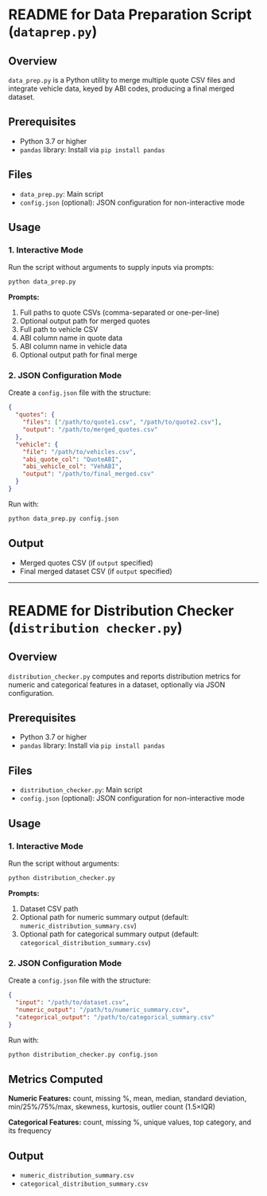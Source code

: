 <!-- File: README_data_prep.md -->
# README for Data Preparation Script (`dataprep.py`)
 
## Overview
 
`data_prep.py` is a Python utility to merge multiple quote CSV files and integrate vehicle data, keyed by ABI codes, producing a final merged dataset.
 
## Prerequisites
 
- Python 3.7 or higher
- `pandas` library: Install via `pip install pandas`
 
## Files
 
- `data_prep.py`: Main script
- `config.json` (optional): JSON configuration for non-interactive mode
 
## Usage
 
### 1. Interactive Mode
 
Run the script without arguments to supply inputs via prompts:
 
```bash
python data_prep.py
```
 
**Prompts:**
1. Full paths to quote CSVs (comma-separated or one-per-line)
2. Optional output path for merged quotes
3. Full path to vehicle CSV
4. ABI column name in quote data
5. ABI column name in vehicle data
6. Optional output path for final merge
 
### 2. JSON Configuration Mode
 
Create a `config.json` file with the structure:
 
```json
{
  "quotes": {
    "files": ["/path/to/quote1.csv", "/path/to/quote2.csv"],
    "output": "/path/to/merged_quotes.csv"
  },
  "vehicle": {
    "file": "/path/to/vehicles.csv",
    "abi_quote_col": "QuoteABI",
    "abi_vehicle_col": "VehABI",
    "output": "/path/to/final_merged.csv"
  }
}
```
 
Run with:
 
```bash
python data_prep.py config.json
```
 
## Output
 
- Merged quotes CSV (if `output` specified)
- Final merged dataset CSV (if `output` specified)
 
---

<!-- File: README_distribution_checker.md -->
# README for Distribution Checker (`distribution checker.py`)
 
## Overview
 
`distribution_checker.py` computes and reports distribution metrics for numeric and categorical features in a dataset, optionally via JSON configuration.
 
## Prerequisites
 
- Python 3.7 or higher
- `pandas` library: Install via `pip install pandas`
 
## Files
 
- `distribution_checker.py`: Main script
- `config.json` (optional): JSON configuration for non-interactive mode
 
## Usage
 
### 1. Interactive Mode
 
Run the script without arguments:
 
```bash
python distribution_checker.py
```
 
**Prompts:**
1. Dataset CSV path
2. Optional path for numeric summary output (default: `numeric_distribution_summary.csv`)
3. Optional path for categorical summary output (default: `categorical_distribution_summary.csv`)
 
### 2. JSON Configuration Mode
 
Create a `config.json` file with the structure:
 
```json
{
  "input": "/path/to/dataset.csv",
  "numeric_output": "/path/to/numeric_summary.csv",
  "categorical_output": "/path/to/categorical_summary.csv"
}
```
 
Run with:
 
```bash
python distribution_checker.py config.json
```
 
## Metrics Computed
 
**Numeric Features:** count, missing %, mean, median, standard deviation, min/25%/75%/max, skewness, kurtosis, outlier count (1.5×IQR)
 
**Categorical Features:** count, missing %, unique values, top category, and its frequency
 
## Output
 
- `numeric_distribution_summary.csv`
- `categorical_distribution_summary.csv`
